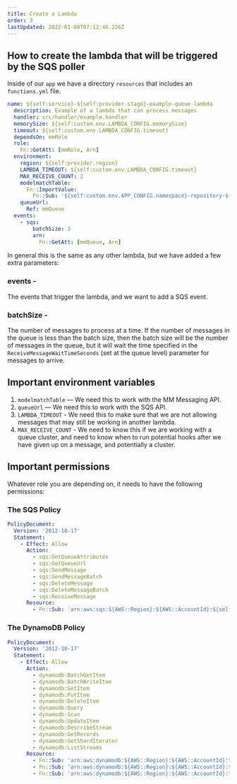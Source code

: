 ```yaml
---
title: Create a Lambda
order: 3
lastUpdated: 2022-01-08T07:12:46.226Z
---
```


## How to create the lambda that will be triggered by the SQS poller

Inside of our `app` we have a directory `resources` that includes an `functions.yml` file.

```yaml
name: ${self:service}-${self:provider.stage}-example-queue-lambda
  description: Example of a lambda that can process messages
  handler: src/handler/example.handler
  memorySize: ${self:custom.env.LAMBDA_CONFIG.memorySize}
  timeout: ${self:custom.env.LAMBDA_CONFIG.timeout}
  dependsOn: mmRole
  role:
    Fn::GetAtt: [mmRole, Arn]
  environment:
    region: ${self:provider.region}
    LAMBDA_TIMEOUT: ${self:custom.env.LAMBDA_CONFIG.timeout}
    MAX_RECEIVE_COUNT: 2
    modelmatchTable:
      Fn::ImportValue:
        Fn::Sub: '${self:custom.env.APP_CONFIG.namespace}-repository-${self:custom.env.APP_CONFIG.environment}-modelmatchTable'
    queueUrl:
      Ref: mmQueue
  events:
    - sqs:
        batchSize: 3
        arn:
          Fn::GetAtt: [mmQueue, Arn]
```

In general this is the same as any other lambda, but we have added a few extra parameters:

### events - 
The events that trigger the lambda, and we want to add a SQS event.

### batchSize -
The number of messages to process at a time. If the number of messages in the queue is less than the batch size, then the batch size will be the number of messages in the queue, but it will wait the time specified in the `ReceiveMessageWaitTimeSeconds` (set at the queue level) parameter for messages to arrive.

## Important environment variables
1. `modelmatchTable` — We need this to work with the MM Messaging API.
2. `queueUrl` — We need this to work with the SQS API.
3. `LAMBDA_TIMEOUT` - We need this to make sure that we are not allowing messages that may still be working in another lambda.
4. `MAX_RECEIVE_COUNT` - We need to know this if we are working with a queue cluster, and need to know when to run potential hooks after we have given up on a message, and potentially a cluster.

## Important permissions
Whatever role you are depending on, it needs to have the following permissions:

### The SQS Policy
```yaml
PolicyDocument:
  Version: '2012-10-17'
  Statement:
    - Effect: Allow
      Action:
        - sqs:GetQueueAttributes
        - sqs:GetQueueUrl
        - sqs:SendMessage
        - sqs:SendMessageBatch
        - sqs:DeleteMessage
        - sqs:DeleteMessageBatch
        - sqs:ReceiveMessage
      Resource:
        - Fn::Sub: 'arn:aws:sqs:${AWS::Region}:${AWS::AccountId}:${self:service}-${self:provider.stage}-${self:custom.env.SQS.queueName}'
```

### The DynamoDB Policy
```yaml
PolicyDocument:
  Version: '2012-10-17'
  Statement:
    - Effect: Allow
      Action:
        - dynamodb:BatchGetItem
        - dynamodb:BatchWriteItem
        - dynamodb:GetItem
        - dynamodb:PutItem
        - dynamodb:DeleteItem
        - dynamodb:Query
        - dynamodb:Scan
        - dynamodb:UpdateItem
        - dynamodb:DescribeStream
        - dynamodb:GetRecords
        - dynamodb:GetShardIterator
        - dynamodb:ListStreams
      Resource:
        - Fn::Sub: 'arn:aws:dynamodb:${AWS::Region}:${AWS::AccountId}:table/${self:custom.env.APP_CONFIG.namespace}-repository-${self:custom.env.APP_CONFIG.environment}-modelmatchTable'
        - Fn::Sub: 'arn:aws:dynamodb:${AWS::Region}:${AWS::AccountId}:table/${self:custom.env.APP_CONFIG.namespace}-repository-${self:custom.env.APP_CONFIG.environment}-modelmatchTable/index/*'
        - Fn::Sub: 'arn:aws:dynamodb:${AWS::Region}:${AWS::AccountId}:table/${self:custom.env.APP_CONFIG.namespace}-repository-${self:custom.env.APP_CONFIG.environment}-modelmatchTable/stream/*'
```